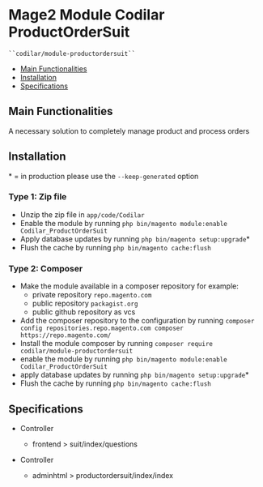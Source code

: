 # Mage2 Module Codilar ProductOrderSuit

    ``codilar/module-productordersuit``

 - [Main Functionalities](#markdown-header-main-functionalities)
 - [Installation](#markdown-header-installation)
 - [Specifications](#markdown-header-specifications)


## Main Functionalities
A necessary solution to completely manage product and process orders

## Installation
\* = in production please use the `--keep-generated` option

### Type 1: Zip file

 - Unzip the zip file in `app/code/Codilar`
 - Enable the module by running `php bin/magento module:enable Codilar_ProductOrderSuit`
 - Apply database updates by running `php bin/magento setup:upgrade`\*
 - Flush the cache by running `php bin/magento cache:flush`

### Type 2: Composer

 - Make the module available in a composer repository for example:
    - private repository `repo.magento.com`
    - public repository `packagist.org`
    - public github repository as vcs
 - Add the composer repository to the configuration by running `composer config repositories.repo.magento.com composer https://repo.magento.com/`
 - Install the module composer by running `composer require codilar/module-productordersuit`
 - enable the module by running `php bin/magento module:enable Codilar_ProductOrderSuit`
 - apply database updates by running `php bin/magento setup:upgrade`\*
 - Flush the cache by running `php bin/magento cache:flush`

## Specifications

 - Controller
	- frontend > suit/index/questions

 - Controller
	- adminhtml > productordersuit/index/index





